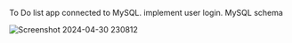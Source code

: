 To Do list app connected to MySQL. implement user login. MySQL schema
<p></p>

![Screenshot 2024-04-30 230812](https://github.com/hyms2/ToDoListApp/assets/68647806/73bae3a4-9167-41c4-b3d5-f081e37200a0)
